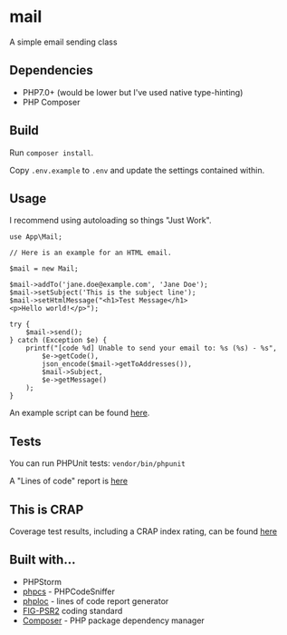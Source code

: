 # mail
A simple email sending class

## Dependencies

* PHP7.0+ (would be lower but I've used native type-hinting)
* PHP Composer

## Build

Run `composer install`.

Copy `.env.example` to `.env` and update the settings contained within.

## Usage

I recommend using autoloading so things "Just Work".

```
use App\Mail;

// Here is an example for an HTML email.

$mail = new Mail;

$mail->addTo('jane.doe@example.com', 'Jane Doe');
$mail->setSubject('This is the subject line');
$mail->setHtmlMessage("<h1>Test Message</h1>
<p>Hello world!</p>");

try {
    $mail->send();
} catch (Exception $e) {
    printf("[code %d] Unable to send your email to: %s (%s) - %s",
        $e->getCode(),
        json_encode($mail->getToAddresses()),
        $mail->Subject,
        $e->getMessage()
    );
}
```

An example script can be found [here](script.php).

## Tests

You can run PHPUnit tests: `vendor/bin/phpunit`

A "Lines of code" report is [here](tests/coverage/lines_of_coverage.txt)

## This is CRAP

Coverage test results, including a CRAP index rating, can be found [here](tests/coverage/)

## Built with...

* PHPStorm
* [phpcs](https://github.com/squizlabs/PHP_CodeSniffer) - PHPCodeSniffer
* [phploc](https://github.com/sebastianbergmann/phploc) - lines of code report generator
* [FIG-PSR2](https://github.com/php-fig/fig-standards/blob/master/accepted/PSR-2-coding-style-guide.md) coding standard 
* [Composer](https://getcomposer.org/) - PHP package dependency manager
